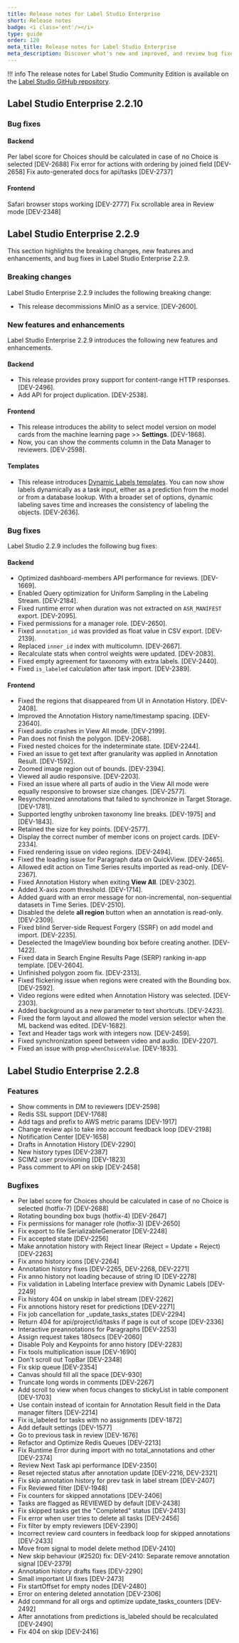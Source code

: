 ```yaml
---
title: Release notes for Label Studio Enterprise
short: Release notes
badge: <i class='ent'/></i>
type: guide
order: 120
meta_title: Release notes for Label Studio Enterprise
meta_description: Discover what's new and improved, and review bug fixes, in the release notes and changelog for Label Studio Enterprise.
---
```


!!! info 
    <i class='ent'></i> 
    The release notes for Label Studio Community Edition is available on the <a href="https://github.com/heartexlabs/label-studio/releases"> Label Studio GitHub repository</a>.


## Label Studio Enterprise 2.2.10 

### Bug fixes

#### Backend 
Per label score for Choices should be calculated in case of no Choice is selected [DEV-2688]
Fix error for actions with ordering by joined field [DEV-2658]
Fix auto-generated docs for api/tasks [DEV-2737]

#### Frontend
Safari browser stops working [DEV-2777]
Fix scrollable area in Review mode [DEV-2348]


## Label Studio Enterprise 2.2.9

This section highlights the breaking changes, new features and enhancements, and bug fixes in Label Studio Enterprise 2.2.9. 

### Breaking changes

Label Studio Enterprise 2.2.9 includes the following breaking change:

- This release decommissions MinIO as a service. [DEV-2600].

### New features and enhancements 

Label Studio Enterprise 2.2.9 introduces the following new features and enhancements.

#### Backend

- This release provides proxy support for content-range HTTP responses. [DEV-2496].
- Add API for project duplication. [DEV-2538].

#### Frontend

- This release introduces the ability to select model version on model cards from the machine learning page >> **Settings**. [DEV-1868].
- Now, you can show the comments column in the Data Manager to reviewers. [DEV-2598].
 
#### Templates

- This release introduces [Dynamic Labels templates](https://labelstud.io/templates/gallery_dynamic_labels.html#main). You can now show labels dynamically as a task input, either as a prediction from the model or from a database lookup. With a broader set of options, dynamic labeling saves time and increases the consistency of labeling the objects. [DEV-2636]. 

### Bug fixes

Label Studio 2.2.9 includes the following bug fixes:

#### Backend

- Optimized dashboard-members API performance for reviews. [DEV-1669].
- Enabled Query optimization for Uniform Sampling in the Labeling Stream. [DEV-2184].
- Fixed runtime error when duration was not extracted on `ASR_MANIFEST` export. [DEV-2095].
- Fixed permissions for a manager role. [DEV-2650].
- Fixed `annotation_id` was provided as float value in CSV export. [DEV-2139].
- Replaced `inner_id` index with multicolumn. [DEV-2667].
- Recalculate stats when control weights were updated. [DEV-2083].
- Fixed empty agreement for taxonomy with extra labels. [DEV-2440].
- Fixed `is_labeled` calculation after task import. [DEV-2389].

#### Frontend 

- Fixed the regions that disappeared from UI in Annotation History. [DEV-2408]. 
- Improved the Annotation History name/timestamp spacing. [DEV-23640].
- Fixed audio crashes in View All mode. [DEV-2199].
- Pan does not finish the polygon. [DEV-2068].
- Fixed nested choices for the indeterminate state. [DEV-2244].
- Fixed an issue to get text after granularity was applied in Annotation Result. [DEV-1592].
- Zoomed image region out of bounds. [DEV-2394].
- Viewed all audio responsive. [DEV-2203].
- Fixed an issue where all parts of audio in the View All mode were equally responsive to browser size changes. [DEV-2577].
- Resynchronized annotations that failed to synchronize in Target Storage. [DEV-1781].
- Supported lengthy unbroken taxonomy line breaks. [DEV-1975] and [DEV-1843].
- Retained the size for key points. [DEV-2577]. 
- Display the correct number of member icons on project cards. [DEV-2334].
- Fixed rendering issue on video regions. [DEV-2494].
- Fixed the loading issue for Paragraph data on QuickView. [DEV-2465].
- Allowed edit action on Time Series results imported as read-only. [DEV-2367].
- Fixed Annotation History when exiting **View All**. [DEV-2302]. 
- Added X-axis zoom threshold. [DEV-1714].
- Added guard with an error message for non-incremental, non-sequential datasets in Time Series. [DEV-2510].
- Disabled the delete **all region** button when an annotation is read-only. [DEV-2309].
- Fixed blind Server-side Request Forgery (SSRF) on add model and import. [DEV-2235].
- Deselected the ImageView bounding box before creating another. [DEV-1422]. 
- Fixed data in Search Engine Results Page (SERP) ranking in-app template. [DEV-2604]. 
- Unfinished polygon zoom fix. [DEV-2313]. 
- Fixed flickering issue when regions were created with the Bounding box. [DEV-2592].
- Video regions were edited when Annotation History was selected. [DEV-2303].
- Added background as a new parameter to text shortcuts. [DEV-2423].
- Fixed the form layout and allowed the model version selector when the ML backend was edited. [DEV-1682].
- Text and Header tags work with integers now. [DEV-2459].
- Fixed synchronization speed between video and audio. [DEV-2207].
- Fixed an issue with prop `whenChoiceValue`. [DEV-1833].


## Label Studio Enterprise 2.2.8

### Features
- Show comments in DM to reviewers [DEV-2598]
- Redis SSL support [DEV-1768]
- Add tags and prefix to AWS metric params [DEV-1917]
- Change review api to take into account feedback loop [DEV-2198]
- Notification Center [DEV-1658]
- Drafts in Annotation History [DEV-2290]
- New history types [DEV-2387]
- SCIM2 user provisioning [DEV-1823]
- Pass comment to API on skip [DEV-2458]

### Bugfixes
- Per label score for Choices should be calculated in case of no Choice is selected (hotfix-7) [DEV-2688]
- Rotating bounding box bugs (hotfix-4) [DEV-2647]
- Fix permissions for manager role (hotfix-3) [DEV-2650]
- Fix export to file SerializableGenerator [DEV-2248]
- Fix accepted state [DEV-2256]
- Make annotation history with Reject linear (Reject = Update + Reject) [DEV-2263]
- Fix anno history icons [DEV-2264]
- Annotation history fixes [DEV-2265, DEV-2268, DEV-2271]
- Fix anno history not loading because of string ID [DEV-2278]
- Fix validation in Labeling Interface preview with Dynamic Labels [DEV-2249]
- Fix history 404 on unskip in label stream [DEV-2262]
- Fix annotions history reset for predictions [DEV-2271]
- Fix job cancellation for _update_tasks_states [DEV-2294]
- Return 404 for api/project/id/tasks if page is out of scope [DEV-2336]
- Interactive preannotations for Paragraphs [DEV-2253]
- Assign request takes 180secs [DEV-2060]
- Disable Poly and Keypoints for anno history [DEV-2283]
- Fix tools multiplication issue [DEV-1690]
- Don't scroll out TopBar [DEV-2348]
- Fix skip queue [DEV-2354]
- Canvas should fill all the space [DEV-930]
- Truncate long words in comments [DEV-2267]
- Add scroll to view when focus changes to stickyList in table component [DEV-1703]
- Use contain instead of icontain for Annotation Result field in the Data manager filters [DEV-2214]
- Fix is_labeled for tasks with no assignments [DEV-1872]
- Add default settings [DEV-1577]
- Go to previous task in review [DEV-1676]
- Refactor and Optimize Redis Queues [DEV-2213]
- Fix Runtime Error during import with no total_annotations and other [DEV-2374]
- Review Next Task api performance [DEV-2350]
- Reset rejected status after annotation update [DEV-2216, DEV-2321]
- Fix skip annotation history for prev task in label stream [DEV-2407]
- Fix Reviewed filter [DEV-1948]
- Fix counters for skipped annotations [DEV-2406]
- Tasks are flagged as REVIEWED by default [DEV-2438]
- Fix skipped tasks get the "Completed" status [DEV-2413]
- Fix error when user tries to delete all tasks [DEV-2456]
- Fix filter by empty reviewers [DEV-2390]
- Incorrect review card counters in feedback loop for skipped annotations [DEV-2433]
- Move from signal to model delete method [DEV-2410]
- New skip behaviour (#2520) fix: DEV-2410: Separate remove annotation signal [DEV-2379]
- Annotation history drafts fixes [DEV-2290]
- Small important UI fixes [DEV-2473]
- Fix startOffset for empty nodes [DEV-2480]
- Error on entering deleted annotation [DEV-2306]
- Add command for all orgs and optimize update_tasks_counters [DEV-2492]
- After annotations from predictions is_labeled should be recalculated [DEV-2490]
- Fix 404 on skip [DEV-2416]

